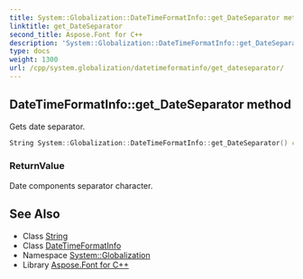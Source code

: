 ```yaml
---
title: System::Globalization::DateTimeFormatInfo::get_DateSeparator method
linktitle: get_DateSeparator
second_title: Aspose.Font for C++
description: 'System::Globalization::DateTimeFormatInfo::get_DateSeparator method. Gets date separator in C++.'
type: docs
weight: 1300
url: /cpp/system.globalization/datetimeformatinfo/get_dateseparator/
---
```

## DateTimeFormatInfo::get_DateSeparator method


Gets date separator.

```cpp
String System::Globalization::DateTimeFormatInfo::get_DateSeparator() const
```


### ReturnValue

Date components separator character.

## See Also

* Class [String](../../../system/string/)
* Class [DateTimeFormatInfo](../)
* Namespace [System::Globalization](../../)
* Library [Aspose.Font for C++](../../../)
